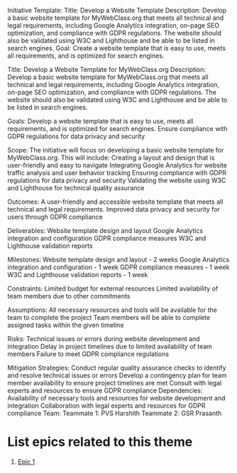 Initiative Template:
Title: Develop a Website Template
Description: Develop a basic website template for MyWebClass.org that meets all technical and legal requirements, including Google Analytics integration, on-page SEO optimization, and compliance with GDPR regulations. The website should also be validated using W3C and Lighthouse and be able to be listed in search engines.
Goal: Create a website template that is easy to use, meets all requirements, and is optimized for search engines.

Title: Develop a Website Template for MyWebClass.org
Description: Develop a basic website template for MyWebClass.org that meets all technical and legal requirements, including Google Analytics integration, on-page SEO optimization, and compliance with GDPR regulations. The website should also be validated using W3C and Lighthouse and be able to be listed in search engines.

Goals:
Develop a website template that is easy to use, meets all requirements, and is optimized for search engines.
Ensure compliance with GDPR regulations for data privacy and security

Scope:
The initiative will focus on developing a basic website template for MyWebClass.org. This will include:
Creating a layout and design that is user-friendly and easy to navigate
Integrating Google Analytics for website traffic analysis and user behavior tracking
Ensuring compliance with GDPR regulations for data privacy and security
Validating the website using W3C and Lighthouse for technical quality assurance

Outcomes:
A user-friendly and accessible website template that meets all technical and legal requirements.
 Improved data privacy and security for users through GDPR compliance

Deliverables:
Website template design and layout
Google Analytics integration and configuration
GDPR compliance measures
W3C and Lighthouse validation reports

Milestones:
Website template design and layout - 2 weeks
Google Analytics integration and configuration - 1 week
GDPR compliance measures - 1 week
W3C and Lighthouse validation reports - 1 week

Constraints:
Limited budget for external resources
Limited availability of team members due to other commitments

Assumptions:
All necessary resources and tools will be available for the team to complete the project
Team members will be able to complete assigned tasks within the given timeline

Risks:
Technical issues or errors during website development and integration
Delay in project timelines due to limited availability of team members
Failure to meet GDPR compliance regulations

Mitigation Strategies:
Conduct regular quality assurance checks to identify and resolve technical issues or errors
Develop a contingency plan for team member availability to ensure project timelines are met
Consult with legal experts and resources to ensure GDPR compliance
Dependencies:
Availability of necessary tools and resources for website development and integration
Collaboration with legal experts and resources for GDPR compliance
Team:
Teammate 1: PVS Harshith
Teammate 2: GSR Prasanth

# List epics related to this theme
1. [Epic 1](documentation/templates/theme/initiatives/epics/epic_template.md)